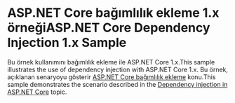 # <a name="aspnet-core-dependency-injection-1x-sample"></a><span data-ttu-id="34a46-101">ASP.NET Core bağımlılık ekleme 1.x örneği</span><span class="sxs-lookup"><span data-stu-id="34a46-101">ASP.NET Core Dependency Injection 1.x Sample</span></span>

<span data-ttu-id="34a46-102">Bu örnek kullanımını bağımlılık ekleme ile ASP.NET Core 1.x.</span><span class="sxs-lookup"><span data-stu-id="34a46-102">This sample illustrates the use of dependency injection with ASP.NET Core 1.x.</span></span> <span data-ttu-id="34a46-103">Bu örnek, açıklanan senaryoyu gösterir [ASP.NET Core bağımlılık ekleme](https://docs.microsoft.com/aspnet/core/fundamentals/dependency-injection) konu.</span><span class="sxs-lookup"><span data-stu-id="34a46-103">This sample demonstrates the scenario described in the [Dependency injection in ASP.NET Core](https://docs.microsoft.com/aspnet/core/fundamentals/dependency-injection) topic.</span></span>
